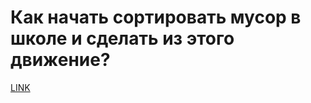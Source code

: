 # Как начать сортировать мусор в школе и сделать из этого движение?



[LINK](https://varlamov.ru/4147182.html)